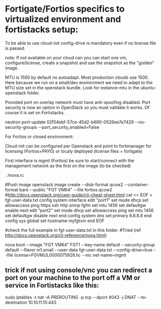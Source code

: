 
# Fortigate/Fortios specifics to virtualized environment and fortistacks setup:


To be able to use cloud-init config-drive is mandatory even if no license file is passed.

note: If not available on your cloud can you can start one vm, configure/license, create a snapshot and use the snapshot as the "golden" image.

MTU is 1500 by default no autoadapt. Most production clouds use 1500. Here because we run on a small/dev environment we need to adapt to the MTU size set in the openstack bundle. Look for instance-mtu in the ubuntu-openstack folder.

Provided port on overlay network must have anti-spoofing disabled. Port security is now an option in OpenStack so you must validate it works.
Of course it is set on Fortistacks.

neutron port-update 02f54ebf-57ce-45d2-b690-0526ee7e7429 --no-security-groups --port_security_enabled=False


For Fortios or closed environment:

Cloud-init can be configured per Openstack and point to fortimanager for licensing (Fortios+PAYG) or localy deployed (license files + fortigate)

First interface is mgmt (Fortios) be sure to start/connect with the management network as the first on the image (to be checked)

. /nova.rc

#Push image
openstack image create --disk-format qcow2 --container-format bare  --public  "FGT VM64"  --file fortios.qcow2
#http://docs.openstack.org/user-guide/cli-cheat-sheet.html
cat << EOF > fgt-user-data.txt
config system interface
 edit "port1"
  set mode dhcp
  set allowaccess ping https ssh http snmp fgfm
  set mtu 1456
  set defaultgw enable 
 next
 edit "port2"
  set mode dhcp
  set allowaccess ping
  set mtu 1456
  set defaultgw disable
 next
end
config system dns
 set primary 8.8.8.8
end
config sys global
 set hostname myfgtvm
end
EOF

#check the full example in fgt-user-data.txt in this folder.
#Tried (ref http://docs.openstack.org/cli-reference/nova.html)

nova boot --image "FGT VM64" FGT1 --key-name default --security-group default --flavor m1.small --user-data fgt-user-data.txt --config-drive=true --file license=FGVMUL0000075926.lic --nic net-name=mgmt


## trick if not using console/vnc you can redirect a port on your machine to the port off a VM or service in Fortistacks like this:
sudo iptables -t nat -A PREROUTING -p tcp --dport 4043 -j DNAT --to-destination 10.10.11.15:443
